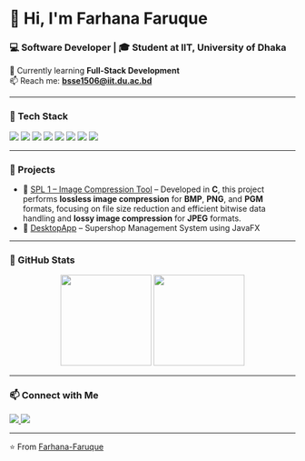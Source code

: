 # 👋 Hi, I'm Farhana Faruque  
### 💻 Software Developer | 🎓 Student at IIT, University of Dhaka  

🌱 Currently learning **Full-Stack Development**   
📫 Reach me: **bsse1506@iit.du.ac.bd**  

---

### 🧠 Tech Stack
<p align="left">
  <img src="https://img.shields.io/badge/C-A8B9CC?style=for-the-badge&logo=c&logoColor=white"/>
  <img src="https://img.shields.io/badge/C++-00599C?style=for-the-badge&logo=c%2B%2B&logoColor=white"/>
  <img src="https://img.shields.io/badge/Python-3776AB?style=for-the-badge&logo=python&logoColor=white"/>
  <img src="https://img.shields.io/badge/Java-ED8B00?style=for-the-badge&logo=openjdk&logoColor=white"/>
  <img src="https://img.shields.io/badge/JavaFX-0078D7?style=for-the-badge&logo=java&logoColor=white"/>
  <img src="https://img.shields.io/badge/HTML5-E34F26?style=for-the-badge&logo=html5&logoColor=white"/>
  <img src="https://img.shields.io/badge/MySQL-005C84?style=for-the-badge&logo=mysql&logoColor=white"/>
  <img src="https://img.shields.io/badge/GitHub-100000?style=for-the-badge&logo=github&logoColor=white"/>
  
</p>

---

### 🚀 Projects
- 🧠 [SPL 1 – Image Compression Tool](https://github.com/Farhana-Faruque/SPL2-) – Developed in **C**, this project performs **lossless image compression** for **BMP**, **PNG**, and **PGM** formats, focusing on file size reduction and efficient bitwise data handling and **lossy image compression** for **JPEG** formats.
- 🧩 [DesktopApp](https://github.com/Farhana-Faruque/DesktopApp) – Supershop Management System using JavaFX 



---

### 🧩 GitHub Stats
<p align="center">
  <img src="https://github-readme-stats.vercel.app/api?username=Farhana-Faruque&show_icons=true&theme=radical" height="160"/>
  <img src="https://github-readme-stats.vercel.app/api/top-langs/?username=Farhana-Faruque&layout=compact&theme=radical" height="160"/>
</p>

---

### 📫 Connect with Me
<p align="left">
  <a href="https://www.linkedin.com/in/farhana-faruque" target="_blank">
    <img src="https://img.shields.io/badge/LinkedIn-blue?style=for-the-badge&logo=linkedin&logoColor=white" />
  </a>
  <a href="mailto:bsse1506@iit.du.ac.bd">
    <img src="https://img.shields.io/badge/Email-D14836?style=for-the-badge&logo=gmail&logoColor=white" />
  </a>
</p>

---

⭐️ From [Farhana-Faruque](https://github.com/Farhana-Faruque)
